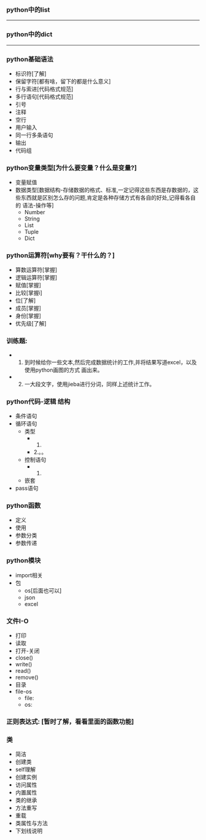 ### python中的list  


***  
### python中的dict  

***    

### python基础语法  
* 标识符[了解]  
* 保留字符[都有啥，留下的都是什么意义]
* 行与索进[代码格式规范]
* 多行语句[代码格式规范]
* 引号
* 注释
* 空行
* 用户输入
* 同一行多条语句
* 输出
* 代码组
### python变量类型[为什么要变量？什么是变量?]
* 变量赋值
* 数据类型[数据结构-存储数据的格式、标准,一定记得这些东西是存数据的，这些东西就是区别怎么存的问题,肯定是各种存储方式有各自的好处,记得看各自的 语法-操作等]
  * Number
  * String
  * List
  * Tuple
  * Dict
### python运算符[why要有？干什么的？]
* 算数运算符[掌握]
* 逻辑运算符[掌握]
* 赋值[掌握]
* 比较[掌握i]
* 位[了解]
* 成员[掌握]
* 身份[掌握]
* 优先级[了解]  
### 训练题: 
* 1. 到时候给你一些文本,然后完成数据统计的工作,并将结果写道excel，以及使用python画图的方式 画出来。  
* 2. 一大段文字，使用jieba进行分词，同样上述统计工作。  
### python代码-逻辑 结构  
* 条件语句
* 循环语句
  * 类型
    * 1.
    * 2.。。
  * 控制语句
    * 1.
  * 嵌套
* pass语句

### python函数  
* 定义
* 使用
* 参数分类
* 参数传递
### python模块
* import相关
* 包
  * os[后面也可以]
  * json
  * excel
### 文件I-O
* 打印
* 读取
* 打开-关闭
* close()
* write()
* read()
* remove()
* 目录
* file-os
  * file: 
  * os: 
### 正则表达式:  [暂时了解，看看里面的函数功能]
### 类
* 简洁
* 创建类
* self理解
* 创建实例
* 访问属性
* 内置属性
* 类的继承
* 方法重写
* 重载
* 类属性与方法
* 下划线说明
